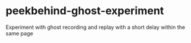 peekbehind-ghost-experiment
===========================

Experiment with ghost recording and replay with a short delay within the same page